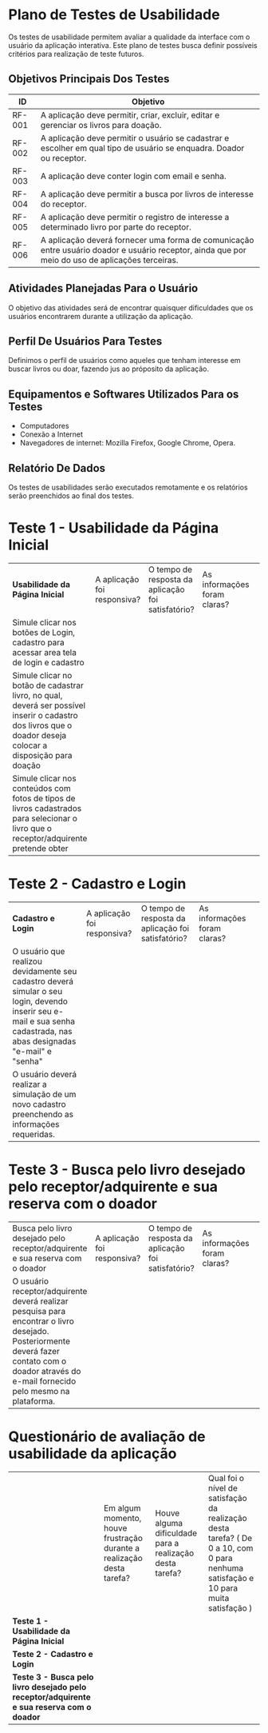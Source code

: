 # Plano de Testes de Usabilidade

Os testes de usabilidade permitem avaliar a qualidade da interface com o usuário da aplicação interativa. Este plano de testes busca definir possíveis critérios para realização de teste futuros.


## Objetivos Principais Dos Testes


|ID    | Objetivo | 
|------|-----------------------------------------|
|RF-001| A aplicação deve permitir, criar, excluir, editar e gerenciar os livros para doação. |
|RF-002| A aplicação deve permitir o usuário se cadastrar e escolher em qual tipo de usuário se enquadra. Doador ou receptor. |
|RF-003| A aplicação deve conter login com email e senha. |
|RF-004| A aplicação deve permitir a busca por livros de interesse do receptor. |
|RF-005| A aplicação deve permitir o registro de interesse a determinado livro por parte do receptor. |
|RF-006| A aplicação deverá fornecer uma forma de comunicação entre usuário doador e usuário receptor, ainda que por meio do uso de aplicações terceiras.  |


## Atividades Planejadas Para o Usuário

O objetivo das atividades será de encontrar quaisquer dificuldades que os usuários encontrarem durante a utilização da aplicação.


## Perfil De Usuários Para Testes

Definimos o perfil de usuários como aqueles que tenham interesse em buscar livros ou doar, fazendo jus ao próposito da aplicação.


## Equipamentos e Softwares Utilizados Para os Testes

* Computadores
* Conexão a Internet
* Navegadores de internet: Mozilla Firefox, Google Chrome, Opera.


## Relatório De Dados

Os testes de usabilidades serão executados remotamente e os relatórios serão preenchidos ao final dos testes.


# Teste 1 - Usabilidade da Página Inicial
||||||
|--|--|--|--|--|
|**Usabilidade da Página Inicial**|A aplicação foi responsiva?|O tempo de resposta da aplicação foi satisfatório?|As informações foram claras?|
|Simule clicar nos botões de Login, cadastro para acessar area tela de login e cadastro||||
|Simule clicar no botão de cadastrar livro, no qual, deverá ser possível inserir o cadastro dos livros que o doador deseja colocar a disposição para doação||||
|Simule clicar nos conteúdos com fotos de tipos de livros cadastrados para selecionar o livro que o receptor/adquirente pretende obter ||||

# Teste 2 - Cadastro e Login
||||||
|--|--|--|--|--|
|**Cadastro e Login**|A aplicação foi responsiva?|O tempo de resposta da aplicação foi satisfatório?|As informações foram claras?|
|O usuário que realizou devidamente seu cadastro deverá simular o seu login, devendo inserir seu e-mail e sua senha cadastrada, nas abas designadas "e-mail" e "senha"|||||
|O usuário deverá realizar a simulação de um novo cadastro preenchendo as informações requeridas.|||||

# Teste 3 - Busca pelo livro desejado pelo receptor/adquirente e sua reserva com o doador
||||||
|--|--|--|--|--|
|Busca pelo livro desejado pelo receptor/adquirente e sua reserva com o doador|A aplicação foi responsiva?|O tempo de resposta da aplicação foi satisfatório?|As informações foram claras?|
|O usuário receptor/adquirente deverá realizar pesquisa para encontrar o livro desejado. Posteriormente deverá fazer contato com o doador através do e-mail fornecido pelo mesmo na plataforma.

# Questionário de avaliação de usabilidade da aplicação
|||||
|--|--|--|--|
||Em algum momento, houve frustração durante a realização desta tarefa?| Houve alguma dificuldade para a realização desta tarefa?|Qual foi o nível de satisfação da realização desta tarefa? ( De 0 a 10, com 0 para nenhuma satisfação e 10 para muita satisfação )|
|**Teste 1 - Usabilidade da Página Inicial**||||
|**Teste 2 - Cadastro e Login**||||
|**Teste 3 - Busca pelo livro desejado pelo receptor/adquirente e sua reserva com o doador**||||

